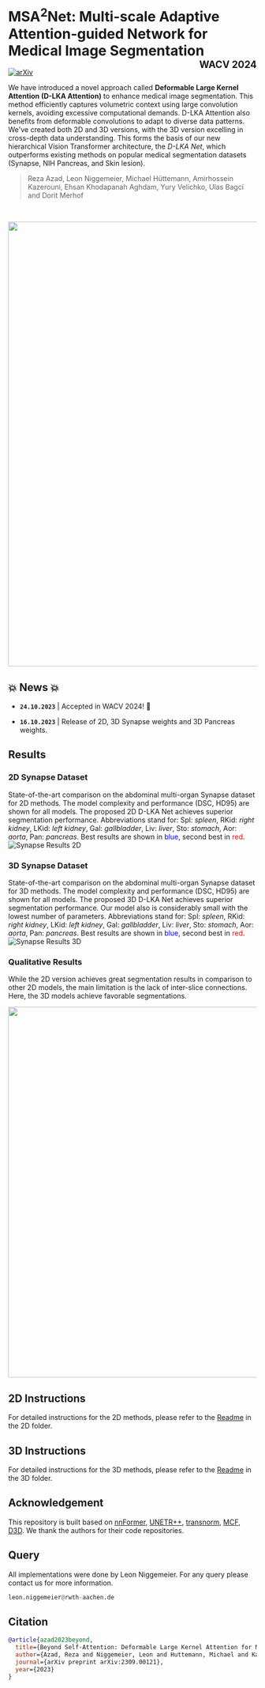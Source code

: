 # MSA<sup>2</sup>Net: Multi-scale Adaptive Attention-guided Network for Medical Image Segmentation <br> <span style="float: right"><sub><sup>WACV 2024</sub></sup></span>
[![arXiv](https://img.shields.io/badge/arXiv-2309.00121-b31b1b.svg)](https://arxiv.org/abs/2309.00121)


We have introduced a novel approach called **Deformable Large Kernel Attention (D-LKA Attention)** to enhance medical image segmentation. This method efficiently captures volumetric context using large convolution kernels, avoiding excessive computational demands. D-LKA Attention also benefits from deformable convolutions to adapt to diverse data patterns. We've created both 2D and 3D versions, with the 3D version excelling in cross-depth data understanding. This forms the basis of our new hierarchical Vision Transformer architecture, the *D-LKA Net*, which outperforms existing methods on popular medical segmentation datasets (Synapse, NIH Pancreas, and Skin lesion).

> Reza Azad, Leon Niggemeier, Michael Hüttemann, Amirhossein Kazerouni, Ehsan Khodapanah Aghdam, Yury Velichko, Ulas Bagci and Dorit Merhof

<br>

<p align="center">
  <img src="https://github.com/xmindflow/deformableLKA/assets/61879630/734ce92c-aadd-4e5b-8e82-83af707605ed" width="900">
</p>

## 💥 News 💥
- **`24.10.2023`** | Accepted in WACV 2024! 🥳

- **`16.10.2023`** | Release of 2D, 3D Synapse weights and 3D Pancreas weights.

## Results
### 2D Synapse Dataset
State-of-the-art comparison on the abdominal multi-organ Synapse dataset for 2D methods. The model complexity and performance (DSC, HD95) are shown for all models. The proposed 2D D-LKA Net achieves superior segmentation performance. Abbreviations stand for: Spl: _spleen_, RKid: _right kidney_, LKid: _left kidney_, Gal: _gallbladder_, Liv: _liver_, Sto: _stomach_, Aor: _aorta_, Pan: _pancreas_. Best results are shown in <h style="color:blue;">blue</h>, second best in <h style="color:red;">red</h>.
![Synapse Results 2D](images/Synapse_2D.png)

### 3D Synapse Dataset
State-of-the-art comparison on the abdominal multi-organ Synapse dataset for 3D methods. The model complexity and performance (DSC, HD95) are shown for all models. The proposed 3D D-LKA Net achieves superior segmentation performance. Our model also is considerably small with the lowest number of parameters. Abbreviations stand for: Spl: _spleen_, RKid: _right kidney_, LKid: _left kidney_, Gal: _gallbladder_, Liv: _liver_, Sto: _stomach_, Aor: _aorta_, Pan: _pancreas_. Best results are shown in <h style="color:blue;">blue</h>, second best in <h style="color:red;">red</h>.
![Synapse Results 3D](images/Synapse_3D.png)

### Qualitative Results
While the 2D version achieves great segmentation results in comparison to other 2D models, the main limitation is the lack of inter-slice connections. Here, the 3D models achieve favorable segmentations.
<p align="center">
  <img src="images/Visualization.png" width="750">
</p>

## 2D Instructions
For detailed instructions for the 2D methods, please refer to the [Readme](2D/README.md) in the 2D folder.

## 3D Instructions
For detailed instructions for the 3D methods, please refer to the [Readme](3D/README.md) in the 3D folder.


## Acknowledgement
This repository is built based on [nnFormer](https://github.com/282857341/nnFormer), [UNETR++](https://github.com/Amshaker/unetr_plus_plus), [transnorm](https://github.com/rezazad68/transnorm), [MCF](https://github.com/WYC-321/MCF), [D3D](https://github.com/XinyiYing/D3Dnet/tree/master). We thank the authors for their code repositories.

## Query

All implementations were done by Leon Niggemeier. For any query please contact us for more information.
```python
leon.niggemeier@rwth-aachen.de
```

## Citation

```bibtex
@article{azad2023beyond,
  title={Beyond Self-Attention: Deformable Large Kernel Attention for Medical Image Segmentation},
  author={Azad, Reza and Niggemeier, Leon and Huttemann, Michael and Kazerouni, Amirhossein and Aghdam, Ehsan Khodapanah and Velichko, Yury and Bagci, Ulas and Merhof, Dorit},
  journal={arXiv preprint arXiv:2309.00121},
  year={2023}
}
```
